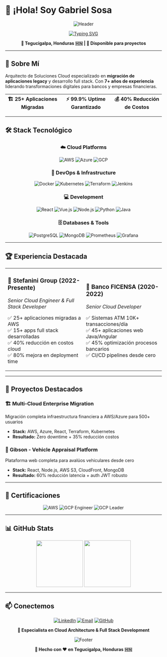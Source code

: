 # 👋 ¡Hola! Soy Gabriel Sosa

<div align="center">

![Header](https://capsule-render.vercel.app/api?type=waving&color=gradient&customColorList=6,11,20&height=200&section=header&text=Cloud%20Engineer&fontSize=60&fontColor=fff&animation=fadeIn&fontAlignY=40)

[![Typing SVG](https://readme-typing-svg.demolab.com?font=Fira+Code&size=18&duration=3000&pause=1000&color=36BCF7FF&center=true&vCenter=true&width=500&lines=Arquitecto+de+Soluciones+Cloud;7%2B+A%C3%B1os+de+Experiencia;AWS+%7C+Azure+%7C+Kubernetes;Full+Stack+Developer)](https://git.io/typing-svg)

**📍 Tegucigalpa, Honduras 🇭🇳 | 💼 Disponible para proyectos**

</div>

---

## 🚀 Sobre Mí

Arquitecto de Soluciones Cloud especializado en **migración de aplicaciones legacy** y desarrollo full stack. Con **7+ años de experiencia** liderando transformaciones digitales para bancos y empresas financieras.

<div align="center">

| 🏗️ **25+** Aplicaciones Migradas | ⚡ **99.9%** Uptime Garantizado | 💰 **40%** Reducción de Costos |
|:---:|:---:|:---:|

</div>

---

## 🛠️ Stack Tecnológico

<div align="center">

### ☁️ **Cloud Platforms**
![AWS](https://img.shields.io/badge/AWS-FF9900?style=for-the-badge&logo=amazon-aws&logoColor=white)
![Azure](https://img.shields.io/badge/Microsoft_Azure-0089D0?style=for-the-badge&logo=microsoft-azure&logoColor=white)
![GCP](https://img.shields.io/badge/Google_Cloud-4285F4?style=for-the-badge&logo=google-cloud&logoColor=white)

### 🐳 **DevOps & Infrastructure**
![Docker](https://img.shields.io/badge/Docker-2496ED?style=for-the-badge&logo=docker&logoColor=white)
![Kubernetes](https://img.shields.io/badge/Kubernetes-326CE5?style=for-the-badge&logo=kubernetes&logoColor=white)
![Terraform](https://img.shields.io/badge/Terraform-623CE4?style=for-the-badge&logo=terraform&logoColor=white)
![Jenkins](https://img.shields.io/badge/Jenkins-D24939?style=for-the-badge&logo=jenkins&logoColor=white)

### 💻 **Development**
![React](https://img.shields.io/badge/React-61DAFB?style=for-the-badge&logo=react&logoColor=black)
![Vue.js](https://img.shields.io/badge/Vue.js-4FC08D?style=for-the-badge&logo=vue.js&logoColor=white)
![Node.js](https://img.shields.io/badge/Node.js-339933?style=for-the-badge&logo=node.js&logoColor=white)
![Python](https://img.shields.io/badge/Python-3776AB?style=for-the-badge&logo=python&logoColor=white)
![Java](https://img.shields.io/badge/Java-ED8B00?style=for-the-badge&logo=openjdk&logoColor=white)

### 🗄️ **Databases & Tools**
![PostgreSQL](https://img.shields.io/badge/PostgreSQL-336791?style=for-the-badge&logo=postgresql&logoColor=white)
![MongoDB](https://img.shields.io/badge/MongoDB-47A248?style=for-the-badge&logo=mongodb&logoColor=white)
![Prometheus](https://img.shields.io/badge/Prometheus-E6522C?style=for-the-badge&logo=prometheus&logoColor=white)
![Grafana](https://img.shields.io/badge/Grafana-F46800?style=for-the-badge&logo=grafana&logoColor=white)

</div>

---

## 🏆 Experiencia Destacada

<table>
<tr>
<td width="50%">

### 🔹 **Stefanini Group** (2022-Presente)
*Senior Cloud Engineer & Full Stack Developer*

✅ 25+ aplicaciones migradas a AWS  
✅ 15+ apps full stack desarrolladas  
✅ 40% reducción en costos cloud  
✅ 80% mejora en deployment time  

</td>
<td width="50%">

### 🔹 **Banco FICENSA** (2020-2022)
*Senior Cloud Developer*

✅ Sistemas ATM 10K+ transacciones/día  
✅ 45+ aplicaciones web Java/Angular  
✅ 45% optimización procesos bancarios  
✅ CI/CD pipelines desde cero  

</td>
</tr>
</table>

---

## 🚀 Proyectos Destacados

### 🏗️ **Multi-Cloud Enterprise Migration**
Migración completa infraestructura financiera a AWS/Azure para 500+ usuarios
- **Stack:** AWS, Azure, React, Terraform, Kubernetes
- **Resultado:** Zero downtime + 35% reducción costos

### 🚗 **Gibson - Vehicle Appraisal Platform**
Plataforma web completa para avalúos vehiculares desde cero
- **Stack:** React, Node.js, AWS S3, CloudFront, MongoDB
- **Resultado:** 60% reducción latencia + auth JWT robusto

---

## 🏅 Certificaciones

<div align="center">

![AWS](https://img.shields.io/badge/AWS_Solutions_Architect-FF9900?style=flat-square&logo=amazon-aws&logoColor=white)
![GCP Engineer](https://img.shields.io/badge/GCP_Cloud_Engineer-4285F4?style=flat-square&logo=google-cloud&logoColor=white)
![GCP Leader](https://img.shields.io/badge/GCP_Digital_Leader-4285F4?style=flat-square&logo=google-cloud&logoColor=white)

</div>

---

## 📊 GitHub Stats

<div align="center">

<img height="150em" src="https://github-readme-stats.vercel.app/api?username=gabrielsosa&show_icons=true&theme=tokyonight&include_all_commits=true&count_private=true&border_radius=10"/>
<img height="150em" src="https://github-readme-stats.vercel.app/api/top-langs/?username=gabrielsosa&layout=compact&langs_count=6&theme=tokyonight&border_radius=10"/>

</div>

---

## 📫 Conectemos

<div align="center">

[![LinkedIn](https://img.shields.io/badge/LinkedIn-0077B5?style=for-the-badge&logo=linkedin&logoColor=white)](https://linkedin.com/in/gabriel-sosa)
[![Email](https://img.shields.io/badge/Email-D14836?style=for-the-badge&logo=gmail&logoColor=white)](mailto:gabriel@example.com)
[![GitHub](https://img.shields.io/badge/GitHub-100000?style=for-the-badge&logo=github&logoColor=white)](https://github.com/gabrielsosa)

**🚀 Especialista en Cloud Architecture & Full Stack Development**

</div>

<div align="center">

![Footer](https://capsule-render.vercel.app/api?type=waving&color=gradient&customColorList=6,11,20&height=100&section=footer)

**💙 Hecho con ❤️ en Tegucigalpa, Honduras 🇭🇳**

</div>
